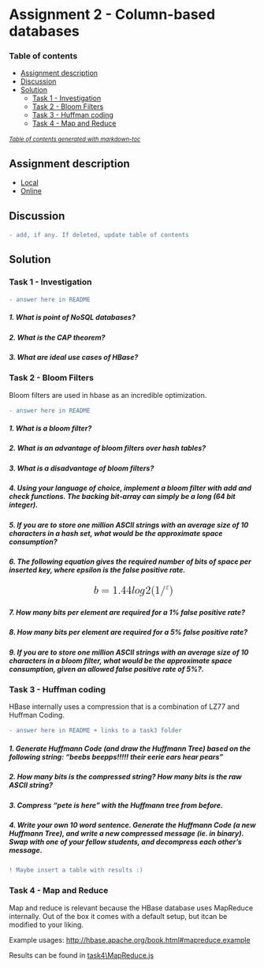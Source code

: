 # Assignment 2 - Column-based databases

### Table of contents

- [Assignment description](#assignment-description)
- [Discussion](#discussion)
- [Solution](#solution)
  * [Task 1 - Investigation](#task-1---investigation)
  * [Task 2 - Bloom Filters](#task-2---bloom-filters)
  * [Task 3 - Huffman coding](#task-3---huffman-coding)
  * [Task 4 - Map and Reduce](#task-4---map-and-reduce)

<small><i><a href='http://ecotrust-canada.github.io/markdown-toc/'>Table of contents generated with markdown-toc</a></i></small>

## Assignment description
- [Local](Assignment2\resources\1fd325b2-assignment_column_db.pdf)  
- [Online](https://datsoftlyngby.github.io/soft2021spring/DBD/week-10/#6-column-based-database-hbase)

## Discussion
```diff
- add, if any. If deleted, update table of contents
```

## Solution

### Task 1 - Investigation

```diff
- answer here in README
```

##### 1. What is point of NoSQL databases?


##### 2. What is the CAP theorem?


##### 3. What are ideal use cases of HBase?


### Task 2 - Bloom Filters
Bloom filters are used in hbase as an incredible optimization. 

```diff
- answer here in README
```

##### 1. What is a bloom filter?


##### 2. What is an advantage of bloom filters over hash tables?


##### 3. What is a disadvantage of bloom filters?


##### 4. Using your language of choice, implement a bloom filter with add and check functions. The backing bit-array can simply be a long (64 bit integer).


##### 5. If you are to store one million ASCII strings with an average size of 10 characters in a hash set, what would be the approximate space consumption?


##### 6. The following equation gives the required number of bits of space per inserted key, where epsilon is the false positive rate.  

<center><img src="resources/equation.gif"></center>

##### 7. How many bits per element are required for a 1% false positive rate?


##### 8. How many bits per element are required for a 5% false positive rate?


##### 9. If you are to store one million ASCII strings with an average size of 10 characters in a bloom filter, what would be the approximate space consumption, given an allowed false positive rate of 5%?.


### Task 3 - Huffman coding
HBase internally uses a compression that is a combination of LZ77 and Huffman Coding.
```diff
- answer here in README + links to a task3 folder
```
##### 1. Generate Huffmann Code (and draw the Huffmann Tree) based on the following string: “beebs beepps!!!!! their eerie ears hear pears”


##### 2. How many bits is the compressed string? How many bits is the raw ASCII string?


##### 3. Compress “pete is here” with the Huffmann tree from before.


##### 4. Write your own 10 word sentence. Generate the Huffmann Code (a new Huffmann Tree), and write a new compressed message (ie. in binary). Swap with one of your fellow students, and decompress each other’s message.
```diff
! Maybe insert a table with results :)
```


### Task 4 - Map and Reduce
Map and reduce is relevant because the HBase database uses MapReduce internally.
Out of the box it comes with a default setup, but itcan be modified to your liking.

Example usages: http://hbase.apache.org/book.html#mapreduce.example

Results can be found in [task4\MapReduce.js](Assignment2\task4\MapReduce.js)
